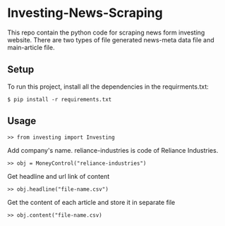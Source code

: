 # Investing-News-Scraping
This repo contain the python code for scraping news form investing website. There are two types of file generated news-meta data file and main-article file.

## Setup

To run this project, install all the dependencies in the requirments.txt:

```
$ pip install -r requirements.txt
```

## Usage
```
>> from investing import Investing
```
Add company's name.
reliance-industries is code of Reliance Industries.
```
>> obj = MoneyControl("reliance-industries")
```
Get headline and url link of content
```
>> obj.headline("file-name.csv")
```
Get the content of each article and store it in separate file
```
>> obj.content("file-name.csv)
```
